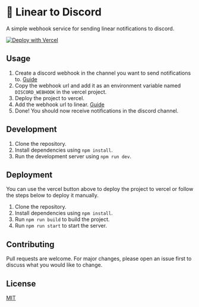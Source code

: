 # 🔌 Linear to Discord

A simple webhook service for sending linear notifications to discord.

[![Deploy with Vercel](https://vercel.com/button)](https://vercel.com/new/clone?repository-url=https%3A%2F%2Fgithub.com%2Fvarun-raj%2Flinear-to-discord&env=DISCORD_WEBHOOK&envDescription=Discord%20webhook&envLink=https%3A%2F%2Fsupport.discord.com%2Fhc%2Fen-us%2Farticles%2F228383668-Intro-to-Webhooks&project-name=linear-to-discord&repository-name=linear-to-discord)

## Usage

1. Create a discord webhook in the channel you want to send notifications to. [Guide](https://support.discord.com/hc/en-us/articles/228383668-Intro-to-Webhooks)
2. Copy the webhook url and add it as an environment variable named `DISCORD_WEBHOOK` in the vercel project.
3. Deploy the project to vercel.
4. Add the webhook url to linear. [Guide](https://linear.app/settings/api)
5. Done! You should now receive notifications in the discord channel.

## Development

1. Clone the repository.
2. Install dependencies using `npm install`.
3. Run the development server using `npm run dev`.


## Deployment
You can use the vercel button above to deploy the project to vercel or follow the steps below to deploy it manually.

1. Clone the repository.
2. Install dependencies using `npm install`.
3. Run `npm run build` to build the project.
4. Run `npm run start` to start the server.

## Contributing
Pull requests are welcome. For major changes, please open an issue first to discuss what you would like to change.

## License
[MIT](LICENSE)
